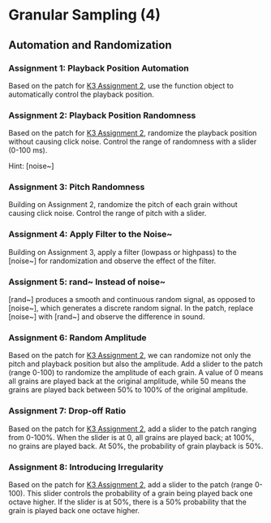 # Granular Sampling (4) 

## Automation and Randomization

### Assignment 1: Playback Position Automation
Based on the patch for [K3 Assignment 2](k3/a3.zip), use the function object to automatically control the playback position.

### Assignment 2: Playback Position Randomness
Based on the patch for [K3 Assignment 2](k3/a3.zip), randomize the playback position without causing click noise. Control the range of randomness with a slider (0-100 ms).

Hint: [noise~]

### Assignment 3: Pitch Randomness
Building on Assignment 2, randomize the pitch of each grain without causing click noise. Control the range of pitch with a slider.

### Assignment 4: Apply Filter to the Noise~
Building on Assignment 3, apply a filter (lowpass or highpass) to the [noise~] for randomization and observe the effect of the filter.

### Assignment 5: rand~ Instead of noise~
[rand~] produces a smooth and continuous random signal, as opposed to [noise~], which generates a discrete random signal. In the patch, replace [noise~] with [rand~] and observe the difference in sound.

### Assignment 6: Random Amplitude
Based on the patch for [K3 Assignment 2](k3/a3.zip), we can randomize not only the pitch and playback position but also the amplitude. Add a slider to the patch (range 0-100) to randomize the amplitude of each grain. A value of 0 means all grains are played back at the original amplitude, while 50 means the grains are played back between 50% to 100% of the original amplitude.

### Assignment 7: Drop-off Ratio
Based on the patch for [K3 Assignment 2](k3/a3.zip), add a slider to the patch ranging from 0-100%. When the slider is at 0, all grains are played back; at 100%, no grains are played back. At 50%, the probability of grain playback is 50%.

### Assignment 8: Introducing Irregularity
Based on the patch for [K3 Assignment 2](k3/a3.zip), add a slider to the patch (range 0-100). This slider controls the probability of a grain being played back one octave higher. If the slider is at 50%, there is a 50% probability that the grain is played back one octave higher.
